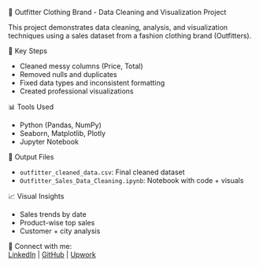 🧹 Outfitter Clothing Brand - Data Cleaning and Visualization Project

This project demonstrates data cleaning, analysis, and visualization techniques using a sales dataset from a fashion clothing brand (Outfitters).

📌 Key Steps
- Cleaned messy columns (Price, Total)
- Removed nulls and duplicates
- Fixed data types and inconsistent formatting
- Created professional visualizations

📊 Tools Used
- Python (Pandas, NumPy)
- Seaborn, Matplotlib, Plotly
- Jupyter Notebook

📁 Output Files
- `outfitter_cleaned_data.csv`: Final cleaned dataset
- `Outfitter_Sales_Data_Cleaning.ipynb`: Notebook with code + visuals

📈 Visual Insights
- Sales trends by date
- Product-wise top sales
- Customer + city analysis


🔗 Connect with me:  
[LinkedIn](#) | [GitHub](#) | [Upwork](#)

